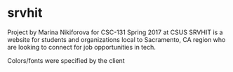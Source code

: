 # srvhit

Project by Marina Nikiforova for CSC-131 Spring 2017 at CSUS
SRVHIT is a website for students and organizations local to Sacramento, CA region who are looking to connect for job opportunities in tech. 

Colors/fonts were specified by the client
